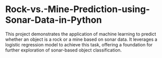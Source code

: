 # Rock-vs.-Mine-Prediction-using-Sonar-Data-in-Python
This project demonstrates the application of machine learning to predict whether an object is a rock or a mine based on sonar data. It leverages a logistic regression model to achieve this task, offering a foundation for further exploration of sonar-based object classification.
